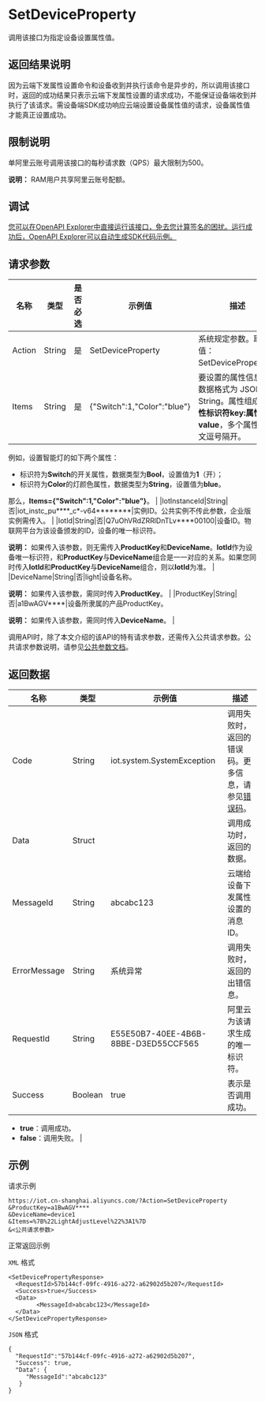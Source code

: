 # SetDeviceProperty

调用该接口为指定设备设置属性值。

## 返回结果说明

因为云端下发属性设置命令和设备收到并执行该命令是异步的，所以调用该接口时，返回的成功结果只表示云端下发属性设置的请求成功，不能保证设备端收到并执行了该请求。需设备端SDK成功响应云端设置设备属性值的请求，设备属性值才能真正设置成功。

## 限制说明

单阿里云账号调用该接口的每秒请求数（QPS）最大限制为500。

**说明：** RAM用户共享阿里云账号配额。

## 调试

[您可以在OpenAPI Explorer中直接运行该接口，免去您计算签名的困扰。运行成功后，OpenAPI Explorer可以自动生成SDK代码示例。](https://api.aliyun.com/#product=Iot&api=SetDeviceProperty&type=RPC&version=2018-01-20)

## 请求参数

|名称|类型|是否必选|示例值|描述|
|--|--|----|---|--|
|Action|String|是|SetDeviceProperty|系统规定参数。取值：SetDeviceProperty。 |
|Items|String|是|\{"Switch":1,"Color":"blue"\}|要设置的属性信息，数据格式为 JSON String。属性组成为**属性标识符key:属性值value**，多个属性用英文逗号隔开。

 例如，设置智能灯的如下两个属性：

 -   标识符为**Switch**的开关属性，数据类型为**Bool**，设置值为**1**（开）；
-   标识符为**Color**的灯颜色属性，数据类型为**String**，设置值为**blue**。

 那么，**Items=\{"Switch":1,"Color":"blue"\}**。 |
|IotInstanceId|String|否|iot\_instc\_pu\*\*\*\*\_c\*-v64\*\*\*\*\*\*\*\*|实例ID。公共实例不传此参数，企业版实例需传入。 |
|IotId|String|否|Q7uOhVRdZRRlDnTLv\*\*\*\*00100|设备ID。物联网平台为该设备颁发的ID，设备的唯一标识符。

 **说明：** 如果传入该参数，则无需传入**ProductKey**和**DeviceName**。**IotId**作为设备唯一标识符，和**ProductKey**与**DeviceName**组合是一一对应的关系。如果您同时传入**IotId**和**ProductKey**与**DeviceName**组合，则以**IotId**为准。 |
|DeviceName|String|否|light|设备名称。

 **说明：** 如果传入该参数，需同时传入**ProductKey**。 |
|ProductKey|String|否|a1BwAGV\*\*\*\*|设备所隶属的产品ProductKey。

 **说明：** 如果传入该参数，需同时传入**DeviceName**。 |

调用API时，除了本文介绍的该API的特有请求参数，还需传入公共请求参数。公共请求参数说明，请参见[公共参数文档](~~30561~~)。

## 返回数据

|名称|类型|示例值|描述|
|--|--|---|--|
|Code|String|iot.system.SystemException|调用失败时，返回的错误码。更多信息，请参见[错误码](~~87387~~)。 |
|Data|Struct| |调用成功时，返回的数据。 |
|MessageId|String|abcabc123|云端给设备下发属性设置的消息ID。 |
|ErrorMessage|String|系统异常|调用失败时，返回的出错信息。 |
|RequestId|String|E55E50B7-40EE-4B6B-8BBE-D3ED55CCF565|阿里云为该请求生成的唯一标识符。 |
|Success|Boolean|true|表示是否调用成功。

 -   **true**：调用成功。
-   **false**：调用失败。 |

## 示例

请求示例

```
https://iot.cn-shanghai.aliyuncs.com/?Action=SetDeviceProperty
&ProductKey=a1BwAGV****
&DeviceName=device1
&Items=%7B%22LightAdjustLevel%22%3A1%7D
&<公共请求参数>
```

正常返回示例

`XML` 格式

```
<SetDevicePropertyResponse>
  <RequestId>57b144cf-09fc-4916-a272-a62902d5b207</RequestId>
  <Success>true</Success>
  <Data>
        <MessageId>abcabc123</MessageId>
  </Data>
</SetDevicePropertyResponse>
```

`JSON` 格式

```
{ 
  "RequestId":"57b144cf-09fc-4916-a272-a62902d5b207", 
  "Success": true, 
  "Data": {
     "MessageId":"abcabc123"
   } 
}
```

